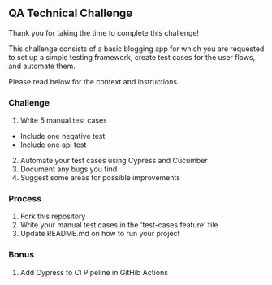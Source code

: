 ## QA Technical Challenge

Thank you for taking the time to complete this challenge!

This challenge consists of a basic blogging app for which you are requested to set up a simple testing framework, create test cases for the user flows, and automate them.

Please read below for the context and instructions.

### Challenge
1. Write 5 manual test cases
  * Include one negative test
  * Include one api test
2. Automate your test cases using Cypress and Cucumber
3. Document any bugs you find 
4. Suggest some areas for possible improvements

### Process
1. Fork this repository
2. Write your manual test cases in the 'test-cases.feature' file
3. Update README.md on how to run your project

### Bonus
1. Add Cypress to CI Pipeline in GitHib Actions